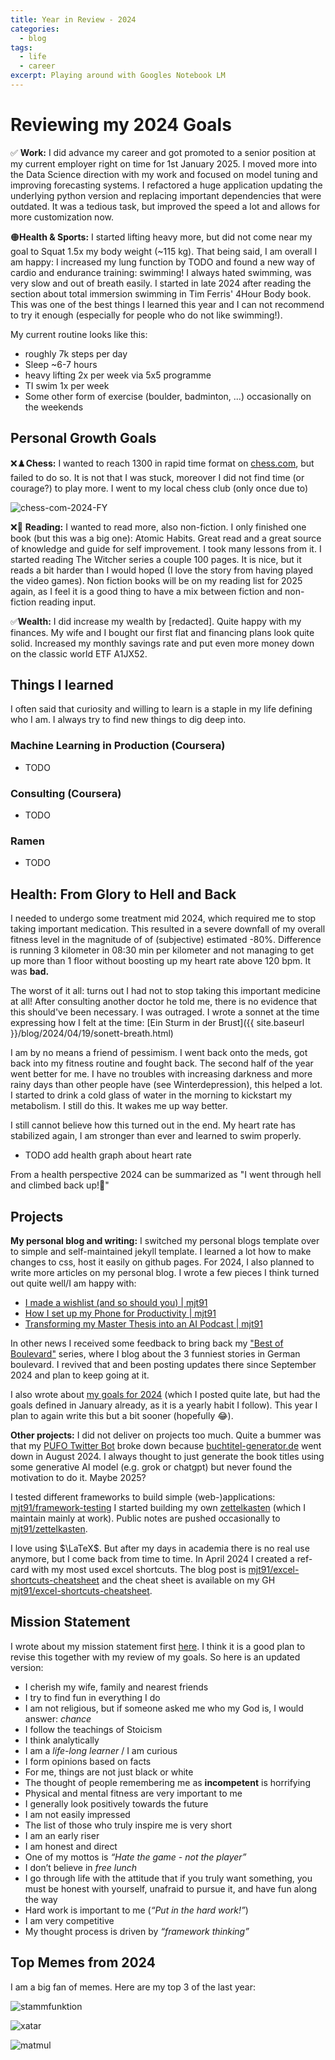 ```yaml
---
title: Year in Review - 2024
categories:
  - blog
tags:
  - life
  - career
excerpt: Playing around with Googles Notebook LM
---
```


# Reviewing my 2024 Goals

✅ **Work:** I did advance my career and got promoted to a senior position at my current employer right on time for 1st January 2025.  I moved more into the Data Science direction with my work and focused on model tuning and improving forecasting systems. I refactored a huge application updating the underlying python version and replacing important dependencies that were outdated. It was a tedious task, but improved the speed a lot and allows for more customization now.


🟠**Health & Sports:** I started lifting heavy more, but did not come near my goal to Squat 1.5x my body weight (~115 kg). That being said, I am overall I am happy: I increased my lung function by TODO and found a new way of cardio and endurance training: swimming! I always hated swimming, was very slow and out of breath easily. I started in late 2024 after reading the section about total immersion swimming in Tim Ferris' 4Hour Body book. This was one of the best things I learned this year and I can not recommend to try it enough (especially for people who do not like swimming!).

My current routine looks like this:
- roughly 7k steps per day
- Sleep ~6-7 hours
- heavy lifting 2x per week via 5x5 programme
- TI swim 1x per week
- Some other form of exercise (boulder, badminton, ...) occasionally on the weekends

## Personal Growth Goals

❌♟️**Chess:** I wanted to reach 1300 in rapid time format on [chess.com](chess.com), but failed to do so. It is not that I was stuck, moreover I did not find time (or courage?) to play more. I went to my local chess club (only once due to)

![chess-com-2024-FY](/assets/images/2024-chess-dot-com-review.png)

❌📖 **Reading:** I wanted to read more, also non-fiction. I only finished one book (but this was a big one): Atomic Habits. Great read and a great source of knowledge and guide for self improvement. I took many lessons from it. I started reading The Witcher series a couple 100 pages. It is nice, but it reads a bit harder than I would hoped (I love the story from having played the video games). Non fiction books will be on my reading list for 2025 again, as I feel it is a good thing to have a mix between fiction and non-fiction reading input.

✅**Wealth:** I did increase my wealth by [redacted]. Quite happy with my finances. My wife and I bought our first flat and financing plans look quite solid. Increased my monthly savings rate and put even more money down on the classic world ETF A1JX52.

## Things I learned
I often said that curiosity and willing to learn is a staple in my life defining who I am. I always try to find new things to dig deep into.

### Machine Learning in Production (Coursera)
- TODO
### Consulting (Coursera)
- TODO
### Ramen
- TODO


## Health: From Glory to Hell and Back
I needed to undergo some treatment mid 2024, which required me to stop taking important medication. This resulted in a severe downfall of my overall fitness level in the magnitude of  of (subjective) estimated -80%. Difference is running 3 kilometer in 08:30 min per kilometer and not managing to get up more than 1 floor without boosting up my heart rate above 120 bpm. It was **bad.** 

The worst of it all: turns out I had not to stop taking this important medicine at all! After consulting another doctor he told me, there is no evidence that this should've been necessary. I was outraged. I wrote a sonnet at the time expressing how I felt at the time: [Ein Sturm in der Brust]({{ site.baseurl }}/blog/2024/04/19/sonett-breath.html)

I am by no means a friend of pessimism. I went back onto the meds, got back into my fitness routine and fought back. The second half of the year went better for me. I have no troubles with increasing darkness and more rainy days than other people have (see Winterdepression), this helped a lot. I started to drink a cold glass of water in the morning to kickstart my metabolism. I still do this. It wakes me up way better.

I still cannot believe how this turned out in the end. My heart rate has stabilized again, I am stronger than ever and learned to swim properly.

- TODO add health graph about heart rate

From a health perspective 2024 can be summarized as "I went through hell and climbed back up!🚀"

## Projects

**My personal blog and writing:**
I switched my personal blogs template over to simple and self-maintained jekyll template. I learned a lot how to make changes to css, host it easily on github pages. For 2024, I also planned to write more articles on my personal blog. I wrote a few pieces I think turned out quite well/I am happy with:
- [I made a wishlist (and so should you) | mjt91](https://mjt91.github.io/blog/2024/06/28/wishlist.html)
- [How I set up my Phone for Productivity | mjt91](https://mjt91.github.io/blog/2024/07/31/how-i-set-up-my-phone.html)
- [Transforming my Master Thesis into an AI Podcast | mjt91](https://mjt91.github.io/blog/2024/09/30/notebook-lm-master-thesis.html)

In other news I received some feedback to bring back my ["Best of Boulevard"](https://mjt91.github.io/bob/) series, where I blog about the 3 funniest stories in German boulevard. I revived that and been posting updates there since September 2024 and plan to keep going at it.

I also wrote about [my goals for 2024](https://mjt91.github.io/blog/2024/09/17/goals-2024.html) (which I posted quite late, but had the goals defined in January already, as it is a yearly habit I follow). This year I plan to again write this but a bit sooner (hopefully 😂). 

**Other projects:**
I did not deliver on projects too much. Quite a bummer was that my [PUFO Twitter Bot](https://github.com/mjt91/pufo-twitter-bot) broke down because [buchtitel-generator.de](buchtitel-generator.de) went down in August 2024. I always thought to just generate the book titles using some generative AI model (e.g. grok or chatgpt) but never found the motivation to do it. Maybe 2025?

I tested different frameworks to build simple (web-)applications: [mjt91/framework-testing](https://github.com/mjt91/framework-testing)
I started building my own [zettelkasten](https://de.wikipedia.org/wiki/Zettelkasten) (which I maintain mainly at work). Public notes are pushed occasionally to [mjt91/zettelkasten](https://github.com/mjt91/zettelkasten).

I love using $\LaTeX$. But after my days in academia there is no real use anymore, but I come back from time to time. In April 2024 I created a ref-card with my most used excel shortcuts. The blog post is [mjt91/excel-shortcuts-cheatsheet](https://github.com/mjt91/excel-shortcuts-cheatsheet) and the cheat sheet is available on my GH [mjt91/excel-shortcuts-cheatsheet](https://github.com/mjt91/excel-shortcuts-cheatsheet).

## Mission Statement
I wrote about my mission statement first [here](https://mjt91.github.io/blog/2024/09/20/mission-statement.html). I think it is a good plan to revise this together with my review of my goals. So here is an updated version:

- I cherish my wife, family and nearest friends
- I try to find fun in everything I do
- I am not religious, but if someone asked me who my God is, I would answer: _chance_
- I follow the teachings of Stoicism
- I think analytically
- I am a _life-long learner_ / I am curious
- I form opinions based on facts
- For me, things are not just black or white
- The thought of people remembering me as **incompetent** is horrifying
- Physical and mental fitness are very important to me
- I generally look positively towards the future
- I am not easily impressed
- The list of those who truly inspire me is very short
- I am an early riser
- I am honest and direct
- One of my mottos is _“Hate the game - not the player”_
- I don’t believe in _free lunch_
- I go through life with the attitude that if you truly want something, you must be honest with yourself, unafraid to pursue it, and have fun along the way
- Hard work is important to me (_“Put in the hard work!”_)
- I am very competitive
- My thought process is driven by _“framework thinking”_

## Top Memes from 2024
I am a big fan of memes. Here are my top 3 of the last year:

![stammfunktion](/assets/images/stammfunktion.jpg)

![xatar](/assets/images/xatar-pc.jpg)

![matmul](/assets/images/matmul.jpg)
